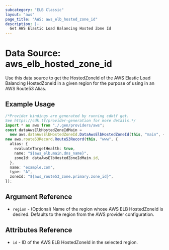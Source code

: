 ```yaml
---
subcategory: "ELB Classic"
layout: "aws"
page_title: "AWS: aws_elb_hosted_zone_id"
description: |-
  Get AWS Elastic Load Balancing Hosted Zone Id
---
```


# Data Source: aws\_elb\_hosted\_zone\_id

Use this data source to get the HostedZoneId of the AWS Elastic Load Balancing HostedZoneId
in a given region for the purpose of using in an AWS Route53 Alias.

## Example Usage

```typescript
/*Provider bindings are generated by running cdktf get.
See https://cdk.tf/provider-generation for more details.*/
import * as aws from "./.gen/providers/aws";
const dataAwsElbHostedZoneIdMain =
  new aws.dataAwsElbHostedZoneId.DataAwsElbHostedZoneId(this, "main", {});
new aws.route53Record.Route53Record(this, "www", {
  alias: {
    evaluateTargetHealth: true,
    name: "${aws_elb.main.dns_name}",
    zoneId: dataAwsElbHostedZoneIdMain.id,
  },
  name: "example.com",
  type: "A",
  zoneId: "${aws_route53_zone.primary.zone_id}",
});

```

## Argument Reference

* `region` - (Optional) Name of the region whose AWS ELB HostedZoneId is desired.
  Defaults to the region from the AWS provider configuration.

## Attributes Reference

* `id` - ID of the AWS ELB HostedZoneId in the selected region.
